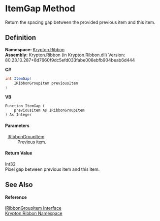 # ItemGap Method


Return the spacing gap between the provided previous item and this item.



## Definition
**Namespace:** <a href="1e9bc734-cff9-e9b8-f013-94cdac669794.md">Krypton.Ribbon</a>  
**Assembly:** Krypton.Ribbon (in Krypton.Ribbon.dll) Version: 80.23.10.287+8d7660f9dc5efd033fabe008ebfb904beab6d444

**C#**
``` C#
int ItemGap(
	IRibbonGroupItem previousItem
)
```
**VB**
``` VB
Function ItemGap ( 
	previousItem As IRibbonGroupItem
) As Integer
```



#### Parameters
<dl><dt>  <a href="9e70587a-44d8-3b72-5ff8-b512e012420d.md">IRibbonGroupItem</a></dt><dd>Previous item.</dd></dl>

#### Return Value
Int32  
Pixel gap between previous item and this item.

## See Also


#### Reference
<a href="9e70587a-44d8-3b72-5ff8-b512e012420d.md">IRibbonGroupItem Interface</a>  
<a href="1e9bc734-cff9-e9b8-f013-94cdac669794.md">Krypton.Ribbon Namespace</a>  
